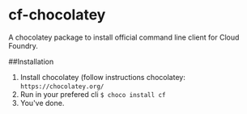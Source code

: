 # cf-chocolatey
A chocolatey package to install official command line client for Cloud Foundry.

##Installation

 1. Install chocolatey (follow instructions chocolatey: `https://chocolatey.org/`
 2. Run in your prefered cli `$ choco install cf`
 3. You've done.
